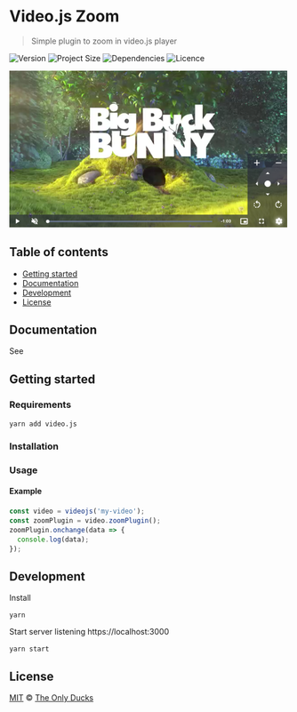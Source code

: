 # Video.js Zoom

> Simple plugin to zoom in video.js player


![Version](https://img.shields.io/github/package-json/v/theonlyducks/videojs-zoom)
![Project Size](https://img.shields.io/bundlephobia/min/@theonlyducks/videojs-zoom@latest)
![Dependencies](https://img.shields.io/github/languages/top/theonlyducks/videojs-zoom)
![Licence](https://img.shields.io/github/license/theonlyducks/videojs-zoom)

<img src="./preview.png" width="500" height="auto">

## Table of contents

- [Getting started](#getting-started)
- [Documentation](#documentation)
- [Development](#development)
- [License](#license)

## Documentation

See 

## Getting started

### Requirements

```shell
yarn add video.js
```

### Installation

### Usage

#### Example

```js
const video = videojs('my-video');
const zoomPlugin = video.zoomPlugin();
zoomPlugin.onchange(data => {
  console.log(data);
});
```

## Development

Install
```shell
yarn
```

Start server listening https://localhost:3000
```shell
yarn start
```

## License
[MIT](https://opensource.org/licenses/MIT) © [The Only Ducks](https://github.com/theonlyducks)
